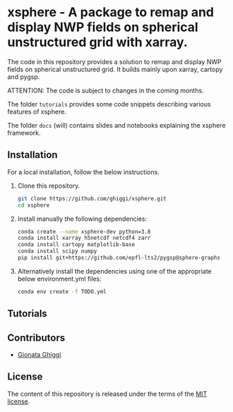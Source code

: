 # xsphere - A package to remap and display NWP fields on spherical unstructured grid with xarray.

The code in this repository provides a solution to remap and display NWP fields on spherical unstructured grid. 
It builds mainly upon xarray, cartopy and pygsp.

ATTENTION: The code is subject to changes in the coming months.

The folder `tutorials` provides some code snippets describing various features of xsphere.

The folder `docs` (will) contains slides and notebooks explaining the xsphere framework.

## Installation

For a local installation, follow the below instructions.

1. Clone this repository.
   ```sh
   git clone https://github.com/ghiggi/xsphere.git
   cd xsphere
   ```

2. Install manually the following dependencies:
   ```sh
   conda create --name xsphere-dev python=3.8
   conda install xarray h5netcdf netcdf4 zarr 
   conda install cartopy matplotlib-base
   conda install scipy numpy
   pip install git+https://github.com/epfl-lts2/pygsp@sphere-graphs
   ```
   
2. Alternatively install the dependencies using one of the appropriate below 
   environment.yml files:
   ```sh
   conda env create -f TODO.yml
   ```

## Tutorials


## Contributors

* [Gionata Ghiggi](https://people.epfl.ch/gionata.ghiggi)
 

## License

The content of this repository is released under the terms of the [MIT license](LICENSE.txt).
